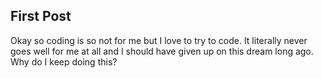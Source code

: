 ## First Post 

Okay so coding is so not for me but I love to try to code. It literally
 never goes well for me at all and I should have given up on this dream long ago. Why
 do I keep doing this?